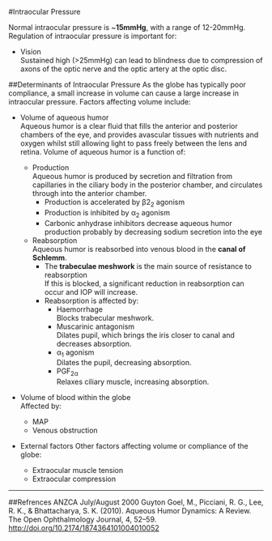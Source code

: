 #Intraocular Pressure

Normal intraocular pressure is ~**15mmHg**, with a range of 12-20mmHg. Regulation of intraocular pressure is important for:
* Vision  
Sustained high (>25mmHg) can lead to blindness due to compression of axons of the optic nerve and the optic artery at the optic disc.

##Determinants of Intraocular Pressure
As the globe has typically poor compliance, a small increase in volume can cause a large increase in intraocular pressure. Factors affecting volume include:
* Volume of aqueous humor  
Aqueous humor is a clear fluid that fills the anterior and posterior chambers of the eye, and provides avascular tissues with nutrients and oxygen whilst still allowing light to pass freely between the lens and retina. Volume of aqueous humor is a function of:
    * Production  
    Aqueous humor is produced by secretion and filtration from capillaries in the ciliary body in the posterior chamber, and circulates through into the anterior chamber.
        * Production is accelerated by β2<sub>2</sub> agonism
        * Production is inhibited by α<sub>2</sub> agonism
        * Carbonic anhydrase inhibitors decrease aqueous humor production probably by decreasing sodium secretion into the eye
    * Reabsorption  
    Aqueous humor is reabsorbed into venous blood in the **canal of Schlemm**.
        * The **trabeculae meshwork** is the main source of resistance to reabsorption  
        If this is blocked, a significant reduction in reabsorption can occur and IOP will increase.
        * Reabsorption is affected by:
            * Haemorrhage  
            Blocks trabecular meshwork.
            * Muscarinic antagonism  
            Dilates pupil, which brings the iris closer to canal and decreases absorption.
            * α<sub>1</sub> agonism  
            Dilates the pupil, decreasing absorption.
            * PGF<sub>2α</sub>  
            Relaxes ciliary muscle, increasing absorption.
    
                    
* Volume of blood within the globe  
Affected by:
    * MAP 
    * Venous obstruction
    
    
* External factors
Other factors affecting volume or compliance of the globe:
    * Extraocular muscle tension
    * Extraocular compression
    



---
##Refrences
ANZCA July/August 2000
Guyton
Goel, M., Picciani, R. G., Lee, R. K., & Bhattacharya, S. K. (2010). Aqueous Humor Dynamics: A Review. The Open Ophthalmology Journal, 4, 52–59. http://doi.org/10.2174/1874364101004010052